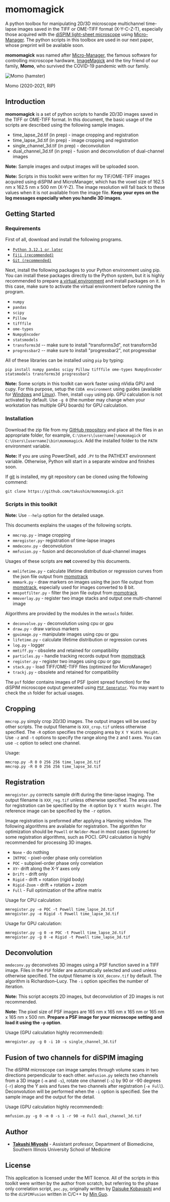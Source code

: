 # momomagick

A python toolbox for manipulating 2D/3D microscope multichannel time-lapse images saved in the TIFF or OME-TIFF format (X-Y-C-Z-T), especially those acquired with the [diSPIM light-sheet microscope](http://dispim.org) using [Micro-Manager](https://micro-manager.org/). The python scripts in this toolbox are used in our next paper, whose preprint will be available soon.

**momomagick** was named after [Micro-Manager](https://micro-manager.org/), the famous software for controlling microscope hardware, [ImageMagick](https://imagemagick.org/) and the tiny friend of our family, **Momo**, who survived the COVID-19 pandemic with our family.

![Momo (hamster)](https://github.com/takushim/momomagick/raw/main/samples/momo.jpg)

Momo (2020-2021, RIP)

## Introduction

**momomagick** is a set of python scripts to handle 2D/3D images saved in the TIFF or OME-TIFF format. In this document, the basic usage of the scripts are described using the following sample images.
* time_lapse_2d.tif (in prep) - image cropping and registration
* time_lapse_3d.tif (in prep) - image cropping and registration
* single_channel_3d.tif (in prep) - deconvolution
* dual_channel_3d.tif (in prep) - fusion and deconvolution of dual-channel images

**Note:** Sample images and output images will be uploaded soon.

**Note:** Scripts in this toolkit were written for my TIF/OME-TIFF images acquired using diSPIM and MicroManager, which has the voxel size of 162.5 nm x 162.5 nm x 500 nm (X-Y-Z). The image resolution will fall back to these values when it is not available from the image file. **Keep your eyes on the log messages especially when you handle 3D images.**

## Getting Started

### Requirements

First of all, download and install the following programs.

* [`Python 3.12.1 or later`](https://www.python.org)
* [`Fiji (recommended)`](https://imagej.net/software/fiji/)
* [`Git (recommended)`](https://git-scm.com/)

Next, install the following packages to your Python environment using pip. You can install these packages directly to the Python system, but it is highly recommended to prepare [a virtual environment](https://docs.python.org/3/library/venv.html) and install packages on it. In this case, make sure to activate the virtual environment before running the program.

* `numpy`
* `pandas`
* `scipy`
* `Pillow`
* `tifffile`
* `ome-types`
* `NumpyEncoder`
* `statsmodels`
* `transforms3d` -- make sure to install "transforms3d", not transform3d
* `progressbar2` -- make sure to install "progressbar2", not progressbar

All of these libraries can be installed using `pip` by typing:
```
pip install numpy pandas scipy Pillow tifffile ome-types NumpyEncoder statsmodels transforms3d progressbar2
```

**Note:** Some scripts in this toolkit can work faster using nVidia GPU and cupy. For this purpose, setup the `CUDA environment` using guides (available for [Windows](https://docs.nvidia.com/cuda/cuda-installation-guide-microsoft-windows/index.html) and [Linux](https://docs.nvidia.com/cuda/cuda-installation-guide-linux/index.html)). Then, install `cupy` using pip. GPU calculation is not activated by default. Use `-g 0` (the number may change when your workstation has multiple GPU boards) for GPU calculation.

### Installation

Download the zip file from my [GitHub repository](https://github.com/takushim/momomagick) and place all the files in an appropriate folder, for example, `C:\Users\[username]\momomagick` or `C:\Users\[username]\bin\momomagick`. Add the installed folder to the `PATH` environment variable.

**Note:** If you are using PowerShell, add `.PY` to the PATHEXT environment variable. Otherwise, Python will start in a separate window and finishes soon.

If [git](https://git-scm.com/) is installed, my git repository can be cloned using the following commend:
```
git clone https://github.com/takushim/momomagick.git
```

### Scripts in this toolkit

**Note:** Use `--help` option for the detailed usage.

This documents explains the usages of the following scripts.
* `mmcrop.py` - image cropping
* `mmregister.py`- registration of time-lapse images
* `mmdeconv.py` - deconvolution
* `mmfusion.py` - fusion and deconvolution of dual-channel images

Usages of these scripts are **not** covered by this documents.
* `mmlifetime.py` - calculate lifetime distribution or regression curves from the json file output from [momotrack](https://github.com/takushim/momotrack)
* `mmmark.py` - draw markers on images using the json file output from [momotrack](https://github.com/takushim/momotrack), especially used for images converted to 8 bit.
* `mmspotfilter.py` - filter the json file output from [momotrack](https://github.com/takushim/momotrack)
* `mmoverlay.py` - register two image stacks and output one multi-channel image

Algorithms are provided by the modules in the `mmtools` folder.
* `deconvolve.py` - deconvolution using cpu or gpu
* `draw.py` - draw various markers
* `gpuimage.py` - manipulate images using cpu or gpu
* `lifetime.py` - calculate lifetime distribution or regression curves
* `log.py` - logger
* `mmtiff.py` - obsolete and retained for compatibility
* `particles.py` - handle tracking records output from [momotrack](https://github.com/takushim/momotrack)
* `register.py` - register two images using cpu or gpu
* `stack.py` - load TIFF/OME-TIFF files  (optimized for MicroManager)
* `trackj.py` - obsolete and retained for compatibility

The `psf` folder contains images of PSF (point spread function) for the diSPIM microscope output generated using [`PSF Generator`](https://bigwww.epfl.ch/algorithms/psfgenerator/). You may want to check the `sh` folder for actual usages.

## Cropping

`mmcrop.py` simply crop 2D/3D images. The output images will be used by other scripts. The output filename is `XXX_crop.tif` unless otherwise specified. The `-R` option specifies the cropping area by `X Y Width Height`. Use `-z` and `-t` options to specify the range along the z and t axes. You can use `-c` option to select one channel. 

Usage:
```
mmcrop.py -R 0 0 256 256 time_lapse_2d.tif
mmcrop.py -R 0 0 256 256 time_lapse_3d.tif
```

## Registration

`mmregister.py` corrects sample drift during the time-lapse imaging. The output filename is `XXX_reg.tif` unless otherwise specified. The area used for registration can be specified by the `-R` option by `X Y Width Height`. The reference image can be specified by the `-r` option.

Image registration is preformed after applying a Hanning window. The following algorithms are available for registration. The algorithm for optimization should be `Powell` or `Nelder-Mead` in most cases (ignored for some registration algorithms, such as POC). GPU calculation is highly recommended for processing 3D images.

* `None` - do nothing
* `INTPOC` - pixel-order phase only correlation
* `POC` - subpixel-order phase only correlation
* `XY`- drift along the X-Y axes only
* `Drift` - drift only
* `Rigid` - drift + rotation (rigid body)
* `Rigid-Zoom` - drift + rotation + zoom
* `Full` - Full optimization of the affine matrix

Usage for CPU calculation:
```
mmregister.py -e POC -t Powell time_lapse_2d.tif
mmregister.py -e Rigid -t Powell time_lapse_3d.tif
```

Usage for GPU calculation:
```
mmregister.py -g 0 -e POC -t Powell time_lapse_2d.tif
mmregister.py -g 0 -e Rigid -t Powell time_lapse_3d.tif
```

## Deconvolution

`mmdeconv.py` deconvolves 3D images using a PSF function saved in a TIFF image. Files in the `PSF` folder are automatically selected and used unless otherwise specified. The output filename is `XXX_deconv.tif` by default. The algorithm is Richardson–Lucy. The `-i` option specifies the number of iteration.

**Note:** This script accepts 2D images, but deconvolution of 2D images is not recommended.

**Note:** The pixel size of PSF images are 165 nm x 165 nm x 165 nm or 165 nm x 165 nm x 500 nm. **Prepare a PSF image for your microscope setting and load it using the `-p` option**.

Usage (GPU calculation highly recommended):
```
mmregister.py -g 0 -i 10 -s single_channel_3d.tif
```

## Fusion of two channels for diSPIM imaging

The diSPIM microscope can image samples through volume scans in two directions perpendicular to each other. `mmfusion.py` selects two channels from a 3D image (`-m` and `-s`), rotate one channel (`-s`) by 90 or -90 degrees (`-r`) along the Y axis and fuses the two channels after registration (`-e Full`). Deconvolution will be performed when the `-i` option is specified. See the sample image and the output for the detail.

Usage (GPU calculation highly recommended):

```
mmfusion.py -g 0 -m 0 -s 1 -r 90 -e Full dual_channel_3d.tif
```

## Author

* **[Takushi Miyoshi](https://github.com/takushim)** - Assistant professor, Department of Biomedicine, Southern Illinois University School of Medicine

## License

This application is licensed under the MIT licence. All of the scripts in this toolkit were written by the author from scratch, but referring to the phase only correlation script, `poc.py`,  originally written by [Daisuke Kobayashi](https://github.com/daisukekobayashi/) and to the `diSPIMFusion` written in C/C++ by [Min Guo](https://github.com/eguomin).
